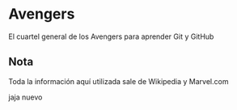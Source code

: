 # Avengers

El cuartel general de los Avengers para aprender Git y GitHub

## Nota
Toda la información aquí utilizada sale de Wikipedia y Marvel.com

jaja nuevo